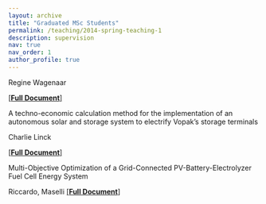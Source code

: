 ```yaml
---
layout: archive
title: "Graduated MSc Students"
permalink: /teaching/2014-spring-teaching-1
description: supervision
nav: true
nav_order: 1
author_profile: true
---
```



<!-- **The financial decentralized energy systems on households, a case study: The Green Village** -->

Regine Wagenaar

[[**Full Document**]](https://repository.tudelft.nl/islandora/object/uuid:40dde860-b595-4ed2-9c97-33a88d4df769) 



A techno-economic calculation method for the implementation of an autonomous solar and storage system to electrify Vopak’s storage terminals

Charlie Linck

[[**Full Document**]](https://repository.tudelft.nl/islandora/object/uuid%3Ab2705bba-68e4-4007-9bd2-c49f04214f1f) 




Multi-Objective Optimization of a Grid-Connected PV-Battery-Electrolyzer Fuel Cell Energy System

Riccardo, Maselli
[[**Full Document**]](https://repository.tudelft.nl/islandora/object/uuid%3Aeeb957a4-a37c-4bff-9210-7a5907191cad?collection=education)



